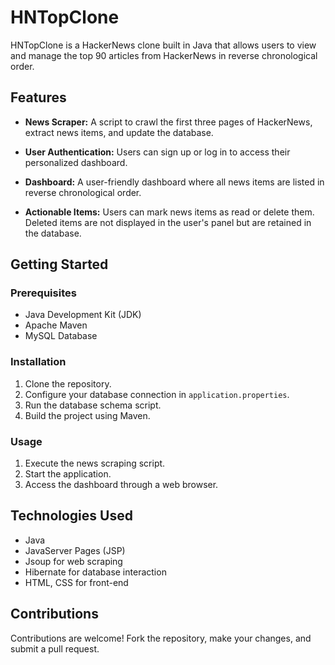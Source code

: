 # HNTopClone

HNTopClone is a HackerNews clone built in Java that allows users to view and manage the top 90 articles from HackerNews in reverse chronological order.

## Features

- **News Scraper:** A script to crawl the first three pages of HackerNews, extract news items, and update the database.
  
- **User Authentication:** Users can sign up or log in to access their personalized dashboard.

- **Dashboard:** A user-friendly dashboard where all news items are listed in reverse chronological order.

- **Actionable Items:** Users can mark news items as read or delete them. Deleted items are not displayed in the user's panel but are retained in the database.

## Getting Started

### Prerequisites

- Java Development Kit (JDK)
- Apache Maven
- MySQL Database

### Installation

1. Clone the repository.
2. Configure your database connection in `application.properties`.
3. Run the database schema script.
4. Build the project using Maven.

### Usage

1. Execute the news scraping script.
2. Start the application.
3. Access the dashboard through a web browser.

## Technologies Used

- Java
- JavaServer Pages (JSP)
- Jsoup for web scraping
- Hibernate for database interaction
- HTML, CSS for front-end

## Contributions

Contributions are welcome! Fork the repository, make your changes, and submit a pull request.
